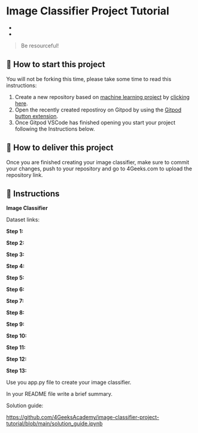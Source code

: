<!-- hide -->
# Image Classifier Project Tutorial
<!-- endhide -->

- 

- 

>Be resourceful!

## 🌱  How to start this project

You will not be forking this time, please take some time to read this instructions:

1. Create a new repository based on [machine learning project](https://github.com/4GeeksAcademy/machine-learning-python-template/generate) by [clicking here](https://github.com/4GeeksAcademy/machine-learning-python-template).
2. Open the recently created repostiroy on Gitpod by using the [Gitpod button extension](https://www.gitpod.io/docs/browser-extension/).
3. Once Gitpod VSCode has finished opening you start your project following the Instructions below.

## 🚛 How to deliver this project

Once you are finished creating your image classifier, make sure to commit your changes, push to your repository and go to 4Geeks.com to upload the repository link.


## 📝 Instructions

**Image Classifier**



Dataset links:



**Step 1:**


**Step 2:**


**Step 3:**


**Step 4:**


**Step 5:**


**Step 6:**


**Step 7:**


**Step 8:**


**Step 9:**


**Step 10:**


**Step 11:**


**Step 12:**


**Step 13:**

Use you app.py file to create your image classifier. 

In your README file write a brief summary.

Solution guide: 

https://github.com/4GeeksAcademy/image-classifier-project-tutorial/blob/main/solution_guide.ipynb
